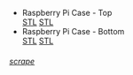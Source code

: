 <div class="gitDiv">
	<div class="filesDiv">
		<ul class="filelist">
			<li>
				<div class="divLinkWrapper">
					<div class="divLinkL" onclick="window.open('https://github.com/fullborelabs/raspberry-pi-case/blob/1524e1bcf7f5580da93ebdc7e6af3c9454661af2/pi-case-top.stl','mywindow');" style="cursor: pointer;">
						Raspberry Pi Case - Top
					</div> 
					<div class="divLinkR">
						<a href="https://github.com/fullborelabs/raspberry-pi-case/raw/1524e1bcf7f5580da93ebdc7e6af3c9454661af2/pi-case-top.stl" target="_blank" class="green">STL</a>
						<a href="https://github.com/fullborelabs/raspberry-pi-case/raw/1524e1bcf7f5580da93ebdc7e6af3c9454661af2/pi-case-top.stl" target="_blank" class="red">STL</a>
					</div>
				</div>
			</li>
			<li>
				<div class="divLinkWrapper">
					<div class="divLinkL" onclick="window.open('https://github.com/fullborelabs/raspberry-pi-case/blob/1524e1bcf7f5580da93ebdc7e6af3c9454661af2/pi-case-bottom.stl','mywindow');" style="cursor: pointer;">
						Raspberry Pi Case - Bottom
					</div> 
					<div class="divLinkR"> 
						<a href="https://github.com/fullborelabs/raspberry-pi-case/raw/1524e1bcf7f5580da93ebdc7e6af3c9454661af2/pi-case-bottom.stl" target="_blank" class="magenta">STL</a>
						<a href="https://github.com/fullborelabs/raspberry-pi-case/raw/1524e1bcf7f5580da93ebdc7e6af3c9454661af2/pi-case-bottom.stl" target="_blank" class="orange">STL</a>
					</div>
				</div>
			</li>
		</ul>
        	<h6><a href="https://fullborelabs.com/wp/git-scripts/raspberry-pi-case/files-scrape.cgi" target="_blank" class="scrapeLink">scrape</a></h6>
	</div>
</div>
